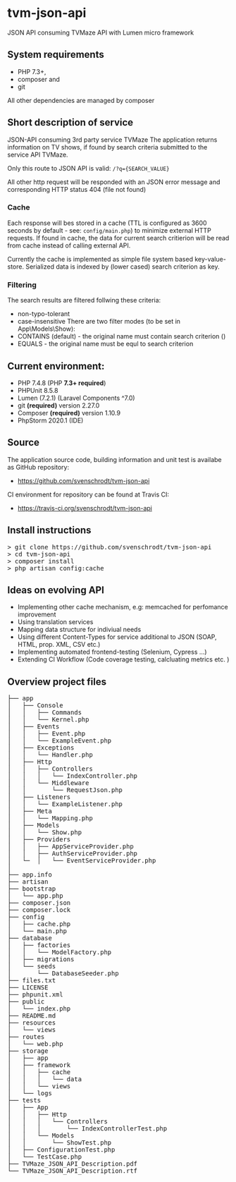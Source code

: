 # tvm-json-api
JSON API consuming TVMaze API  with Lumen micro framework

## System requirements
  - PHP 7.3+,
  - composer and 
  - git
   
  All other dependencies are managed by composer
  
## Short description of service

JSON-API consuming 3rd party service TVMaze
The application returns information on TV shows, if found by search criteria submitted to the service API TVMaze.

Only this route to JSON API is valid:
<code>/?q={SEARCH_VALUE}</code>

All other http request will be responded with an JSON error message and corresponding HTTP status 404 (file not found)

### Cache
Each response will bes stored in a cache (TTL is configured as 3600 seconds by default  - see: <code>config/main.php</code>) 
to minimize external HTTP requests. 
If found in cache, the data for current search critierion will be read from cache instead of calling external API. 

Currently the cache is implemented as simple file system based key-value- store.  Serialized data is indexed by 
(lower cased) search criterion as key.


### Filtering
The search results are filtered follwing these criteria:
- non-typo-tolerant
- case-insensitive
There are two filter modes (to be set in  App\Models\Show):
- CONTAINS (default) - the original name must contain search criterion ()
- EQUALS - the original name must be equl to search criterion

## Current environment:
- PHP 7.4.8 (PHP <b>7.3+ required</b>)
- PHPUnit 8.5.8
- Lumen (7.2.1) (Laravel Components ^7.0)
- git <b>(required)</b> version 2.27.0
- Composer <b>(required)</b> version 1.10.9
- PhpStorm 2020.1 (IDE)

## Source 
The application source code, building information and unit test is availabe as GitHub repository:

- https://github.com/svenschrodt/tvm-json-api

CI environment for repository can be found at Travis CI:

- https://travis-ci.org/svenschrodt/tvm-json-api 

## Install instructions
<pre>
> git clone https://github.com/svenschrodt/tvm-json-api
> cd tvm-json-api
> composer install
> php artisan config:cache
</pre>

## Ideas on evolving API
- Implementing other cache mechanism, e.g: memcached for perfomance improvement
- Using translation services
- Mapping data structure for indiviual needs
- Using different Content-Types for service additional to JSON (SOAP, HTML, prop. XML, CSV etc.)
- Implementing automated frontend-testing (Selenium, Cypress ...)
- Extending CI Workflow (Code coverage testing, calcluating metrics etc. )

## Overview project files 

<pre>
├── app
│   ├── Console
│   │   ├── Commands
│   │   └── Kernel.php
│   ├── Events
│   │   ├── Event.php
│   │   └── ExampleEvent.php
│   ├── Exceptions
│   │   └── Handler.php
│   ├── Http
│   │   ├── Controllers
│   │   │   └── IndexController.php
│   │   └── Middleware
│   │       └── RequestJson.php
│   ├── Listeners
│   │   └── ExampleListener.php
│   ├── Meta
│   │   └── Mapping.php
│   ├── Models
│   │   └── Show.php
│   ├── Providers
│   │   ├── AppServiceProvider.php
│   │   ├── AuthServiceProvider.php
│   └─  │   └── EventServiceProvider.php
│  
├── app.info
├── artisan
├── bootstrap
│   └── app.php
├── composer.json
├── composer.lock
├── config
│   ├── cache.php
│   └── main.php
├── database
│   ├── factories
│   │   └── ModelFactory.php
│   ├── migrations
│   └── seeds
│       └── DatabaseSeeder.php
├── files.txt
├── LICENSE
├── phpunit.xml
├── public
│   └── index.php
├── README.md
├── resources
│   └── views
├── routes
│   └── web.php
├── storage
│   ├── app
│   ├── framework
│   │   ├── cache
│   │   │   └── data
│   │   └── views
│   └── logs
├── tests
│   ├── App
│   │   ├── Http
│   │   │   └── Controllers
│   │   │       └── IndexControllerTest.php
│   │   └── Models
│   │       └── ShowTest.php
│   ├── ConfigurationTest.php
│   └── TestCase.php
├── TVMaze_JSON_API_Description.pdf
└── TVMaze_JSON_API_Description.rtf

</pre>

